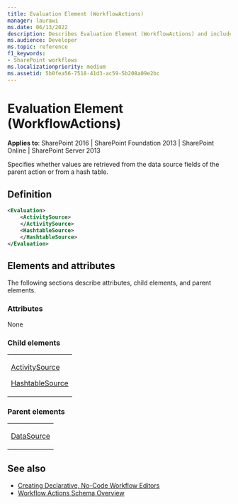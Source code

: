```yaml
---
title: Evaluation Element (WorkflowActions)
manager: laurawi
ms.date: 06/13/2022
description: Describes Evaluation Element (WorkflowActions) and includes information on elements and attributes.
ms.audience: Developer
ms.topic: reference
f1_keywords:
- SharePoint workflows
ms.localizationpriority: medium
ms.assetid: 5b0fea56-7518-41d3-ac59-5b208a09e2bc
---
```


# Evaluation Element (WorkflowActions)

**Applies to**: SharePoint 2016 | SharePoint Foundation 2013 | SharePoint Online | SharePoint Server 2013

Specifies whether values are retrieved from the data source fields of the parent action or from a hash table.

## Definition

```XML
<Evaluation>
    <ActivitySource>
    </ActivitySource>
    <HashtableSource>
    </HashtableSource>
</Evaluation>
```

## Elements and attributes

The following sections describe attributes, child elements, and parent elements.

### Attributes

None

### Child elements

<table>
<colgroup>
<col width="100%" />
</colgroup>
<tbody>
<tr class="odd">
<td align="left"><p><a href="activitysource-element-workflowactions.md">ActivitySource</a></p>
<p><a href="hashtablesource-element-workflowactions.md">HashtableSource</a></p></td>
</tr>
</tbody>
</table>

### Parent elements

<table>
<colgroup>
<col width="100%" />
</colgroup>
<tbody>
<tr class="odd">
<td align="left"><p><a href="datasource-element-workflowactions.md">DataSource</a></p></td>
</tr>
</tbody>
</table>

## See also

- [Creating Declarative, No-Code Workflow Editors](https://msdn.microsoft.com/library/office/bb417436.aspx)
- [Workflow Actions Schema Overview](https://msdn.microsoft.com/library/office/bb897626.aspx)
